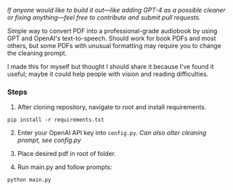 *If anyone would like to build it out—like adding GPT-4 as a possible cleaner or fixing anything—feel free to contribute and submit pull requests.*

Simple way to convert PDF into a professional-grade audiobook by using GPT and OpenAI's text-to-speech. Should work for book PDFs and most others, but some PDFs with unusual formatting may require you to change the cleaning prompt.

I made this for myself but thought I should share it because I've found it useful; maybe it could help people with vision and reading difficulties.


### Steps
1. After cloning repository, navigate to root and install requirements.

```
pip install -r requirements.txt
```


2. Enter your OpenAI API key into `config.py`.
*Can also alter cleaning prompt, see config.py*

3. Place desired pdf in root of folder.


4. Run main.py and follow prompts:

```
python main.py
```
